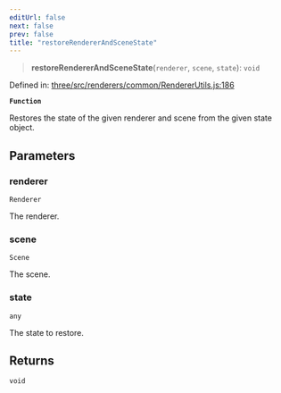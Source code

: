 ```yaml
---
editUrl: false
next: false
prev: false
title: "restoreRendererAndSceneState"
---
```


> **restoreRendererAndSceneState**(`renderer`, `scene`, `state`): `void`

Defined in: [three/src/renderers/common/RendererUtils.js:186](https://github.com/DefinitelyMaybe/three-i18n/blob/fa57b79433d1c349ffb23a78727299c8d4190136/three/src/renderers/common/RendererUtils.js#L186)

**`Function`**

Restores the state of the given renderer and scene from the given state object.

## Parameters

### renderer

`Renderer`

The renderer.

### scene

`Scene`

The scene.

### state

`any`

The state to restore.

## Returns

`void`

